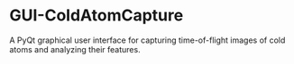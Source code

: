 # GUI-ColdAtomCapture
A PyQt graphical user interface for capturing time-of-flight images of cold atoms and analyzing their features.
